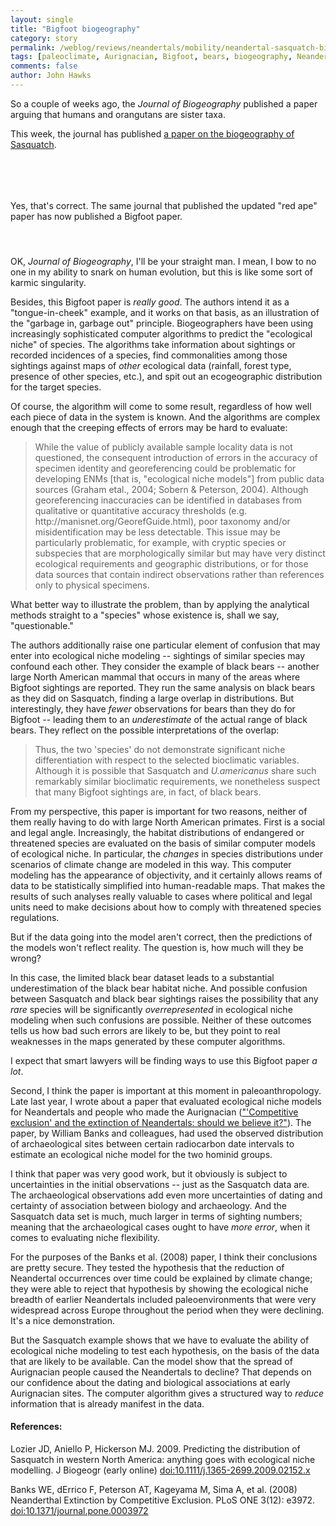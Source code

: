 ```yaml
---
layout: single 
title: "Bigfoot biogeography" 
category: story
permalink: /weblog/reviews/neandertals/mobility/neandertal-sasquatch-biogeography-2009.html
tags: [paleoclimate, Aurignacian, Bigfoot, bears, biogeography, Neandertals] 
comments: false 
author: John Hawks 
---
```


So a couple of weeks ago, the <i>Journal of Biogeography</i> published a paper arguing that humans and orangutans are sister taxa. 

This week, the journal has published <a href="http://dx.doi.org/10.1111/j.1365-2699.2009.02152.x">a paper on the biogeography of Sasquatch</a>. 

<div style="height:40pt;"> </div>

Yes, that's correct. The same journal that published the updated "red ape" paper has now published a Bigfoot paper. 

<div style="height:20pt;"> </div>

OK, <i>Journal of Biogeography</i>, I'll be your straight man. I mean, I bow to no one in my ability to snark on human evolution, but this is like some sort of karmic singularity.

Besides, this Bigfoot paper is <i>really good</i>. The authors intend it as a "tongue-in-cheek" example, and it works on that basis, as an illustration of the "garbage in, garbage out" principle. Biogeographers have been using increasingly sophisticated computer algorithms to predict the "ecological niche" of species. The algorithms take information about sightings or recorded incidences of a species, find commonalities among those sightings against maps of <i>other</i> ecological data (rainfall, forest type, presence of other species, etc.), and spit out an ecogeographic distribution for the target species. 

Of course, the algorithm will come to some result, regardless of how well each piece of data in the system is known. And the algorithms are complex enough that the creeping effects of errors may be hard to evaluate: 

<blockquote>While the value of publicly available sample locality data is not questioned, the consequent introduction of errors in the accuracy of specimen identity and georeferencing could be problematic for developing ENMs [that is, "ecological niche models"] from public data sources (Graham etal., 2004; Sobern & Peterson, 2004). Although georeferencing inaccuracies can be identified in databases from qualitative or quantitative accuracy thresholds (e.g. http://manisnet.org/GeorefGuide.html), poor taxonomy and/or misidentification may be less detectable. This issue may be particularly problematic, for example, with cryptic species or subspecies that are morphologically similar but may have very distinct ecological requirements and geographic distributions, or for those data sources that contain indirect observations rather than references only to physical specimens.</blockquote>

What better way to illustrate the problem, than by applying the analytical methods straight to a "species" whose existence is, shall we say, "questionable." 

The authors additionally raise one particular element of confusion that may enter into ecological niche modeling -- sightings of similar species may confound each other. They consider the example of black bears -- another large North American mammal that occurs in many of the areas where Bigfoot sightings are reported. They run the same analysis on black bears as they did on Sasquatch, finding a large overlap in distributions. But interestingly, they have <i>fewer</i> observations for bears than they do for Bigfoot -- leading them to an <i>underestimate</i> of the actual range of black bears. They reflect on the possible interpretations of the overlap: 

<blockquote>Thus, the two 'species' do not demonstrate significant niche differentiation with respect to the selected bioclimatic variables. Although it is possible that Sasquatch and <i>U.americanus</i> share such remarkably similar bioclimatic requirements, we nonetheless suspect that many Bigfoot sightings are, in fact, of black bears.</blockquote>



From my perspective, this paper is important for two reasons, neither of them really having to do with large North American primates. First is a social and legal angle. Increasingly, the habitat distributions of endangered or threatened species are evaluated on the basis of similar computer models of ecological niche. In particular, the <i>changes</i> in species distributions under scenarios of climate change are modeled in this way. This computer modeling has the appearance of objectivity, and it certainly allows reams of data to be statistically simplified into human-readable maps. That makes the results of such analyses really valuable to cases where political and legal units need to make decisions about how to comply with threatened species regulations. 

But if the data going into the model aren't correct, then the predictions of the models won't reflect reality. The question is, how much will they be wrong? 

In this case, the limited black bear dataset leads to a substantial underestimation of the black bear habitat niche. And possible confusion between Sasquatch and black bear sightings raises the possibility that any <I>rare</i> species will be significantly <i>overrepresented</i> in ecological niche modeling when such confusions are possible. Neither of these outcomes tells us how bad such errors are likely to be, but they point to real weaknesses in the maps generated by these computer algorithms. 

I expect that smart lawyers will be finding ways to use this Bigfoot paper <i>a lot</i>. 

Second, I think the paper is important at this moment in paleoanthropology. Late last year, I wrote about a paper that evaluated ecological niche models for Neandertals and people who made the Aurignacian (<a href="http://johnhawks.net/weblog/reviews/neandertals/late/neandertal-competitive-exclusion-2008.html">"'Competitive exclusion' and the extinction of Neandertals: should we believe it?"</a>). The paper, by William Banks and colleagues, had used the observed distribution of archaeological sites between certain radiocarbon date intervals to estimate an ecological niche model for the two hominid groups. 

I think that paper was very good work, but it obviously is subject to uncertainties in the initial observations -- just as the Sasquatch data are. The archaeological observations add even more uncertainties of dating and certainty of association between biology and archaeology. And the Sasquatch data set is much, much larger in terms of sighting numbers; meaning that the archaeological cases ought to have <i>more error</i>, when it comes to evaluating niche flexibility. 

For the purposes of the Banks et al. (2008) paper, I think their conclusions are pretty secure. They tested the hypothesis that the reduction of Neandertal occurrences over time could be explained by climate change; they were able to reject that hypothesis by showing the ecological niche breadth of earlier Neandertals included paleoenvironments that were very widespread across Europe throughout the period when they were declining. It's a nice demonstration. 

But the Sasquatch example shows that we have to evaluate the ability of ecological niche modeling to test each hypothesis, on the basis of the data that are likely to be available. Can the model show that the spread of Aurignacian people caused the Neandertals to decline? That depends on our confidence about the dating and biological associations at early Aurignacian sites. The computer algorithm gives a structured way to <i>reduce</i> information that is already manifest in the data. 



<h4>References:</h4>

<p class="cite">Lozier JD, Aniello P, Hickerson MJ. 2009. Predicting the distribution of Sasquatch in western North America: anything goes with ecological niche modelling. J Biogeogr (early online) <a href="http://dx.doi.org/10.1111/j.1365-2699.2009.02152.x">doi:10.1111/j.1365-2699.2009.02152.x</a></p>

<p class="cite">Banks WE, dErrico F, Peterson AT, Kageyama M, Sima A, et al. (2008) Neanderthal Extinction by Competitive Exclusion. PLoS ONE 3(12): e3972. <a href="http://dx.doi.org/10.1371/journal.pone.0003972">doi:10.1371/journal.pone.0003972 </a></p>

